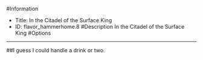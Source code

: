 #Information
 - Title: In the Citadel of the Surface King
 - ID: flavor_hammerhome.8
#Description
In the Citadel of the Surface King
#Options

___
##I guess I could handle a drink or two.
